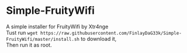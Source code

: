 # Simple-FruityWifi
A simple installer for FruityWifi by Xtr4nge  
Tust run `wget https://raw.githubusercontent.com/FinlayDaG33k/Simple-FruityWifi/master/install.sh` to download it,  
Then run it as root.
